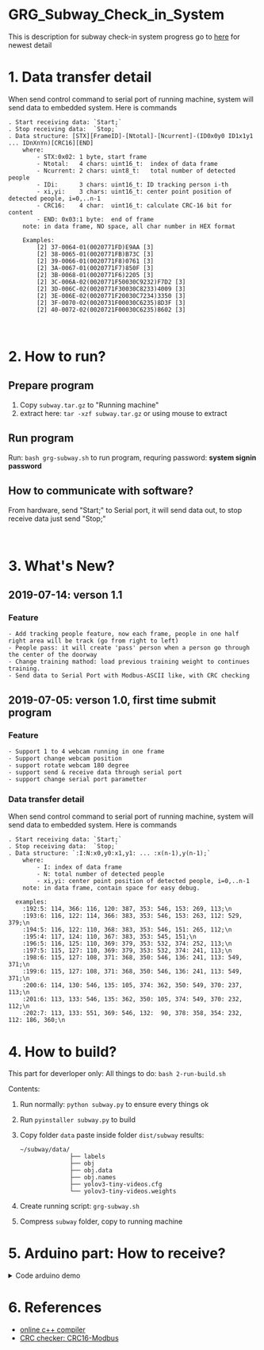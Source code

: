 # GRG_Subway_Check_in_System
This is description for subway check-in system progress
go to [here](https://github.com/tuananhvip/GRG_Subway_Check_in_System) for newest detail

# 1. Data transfer detail
When send control command to serial port of running machine, system will send data to embedded system. Here is commands

    . Start receiving data: `Start;`
    . Stop receiving data:  `Stop;`
    . Data structure: [STX][FrameID]-[Ntotal]-[Ncurrent]-(ID0x0y0 ID1x1y1 ... IDnXnYn)[CRC16][END]
        where:
            - STX:0x02: 1 byte, start frame
            - Ntotal:   4 chars: uint16_t:  index of data frame
            - Ncurrent: 2 chars: uint8_t:   total number of detected people
            - IDi:      3 chars: uint16_t: ID tracking person i-th
            - xi,yi:    3 chars: uint16_t: center point position of detected people, i=0,..n-1            
            - CRC16:    4 char:  uint16_t: calculate CRC-16 bit for content
            - END: 0x03:1 byte:  end of frame
        note: in data frame, NO space, all char number in HEX format
        
        Examples:       
            [2] 37-0064-01(0020771FD)E9AA [3]
            [2] 38-0065-01(0020771FB)B73C [3]
            [2] 39-0066-01(0020771F8)0761 [3]
            [2] 3A-0067-01(0020771F7)850F [3]
            [2] 3B-0068-01(0020771F6)2205 [3]
            [2] 3C-006A-02(0020771F50030C9232)F7D2 [3]
            [2] 3D-006C-02(0020771F30030C8233)4009 [3]
            [2] 3E-006E-02(0020771F20030C7234)3350 [3]
            [2] 3F-0070-02(0020731F00030C6235)8D3F [3]
            [2] 40-0072-02(0020721F00030C6235)8602 [3]
            
            
<p>&nbsp;</p>

# 2. How to run?
## Prepare program
1. Copy `subway.tar.gz` to "Running machine"
2. extract here: `tar -xzf subway.tar.gz` or using mouse to extract

## Run program
Run: `bash grg-subway.sh` to run program, requring password: __system signin password__

## How to communicate with software?
From hardware, send "Start;" to Serial port, it will send data out, to stop receive data just send "Stop;"



<p>&nbsp;</p>


# 3. What's New?
## 2019-07-14: verson 1.1
### Feature
    - Add tracking people feature, now each frame, people in one half right area will be track (go from right to left)
    - People pass: it will create 'pass' person when a person go through the center of the doorway
    - Change training mathod: load previous training weight to continues training.
    - Send data to Serial Port with Modbus-ASCII like, with CRC checking
    
    


## 2019-07-05: verson 1.0, first time submit program
### Feature

    - Support 1 to 4 webcam running in one frame
    - Support change webcam position
    - support rotate webcam 180 degree
    - support send & receive data through serial port
    - support change serial port parametter
    
### Data transfer detail
When send control command to serial port of running machine, system will send data to embedded system. Here is commands

    . Start receiving data: `Start;`
    . Stop receiving data:  `Stop;`
    . Data structure: `:I:N:x0,y0:x1,y1: ... :x(n-1),y(n-1);`
        where:
            - I: index of data frame
            - N: total number of detected people
            - xi,yi: center point position of detected people, i=0,..n-1
        note: in data frame, contain space for easy debug.
        
      examples:       
        :192:5: 114, 366: 116, 120: 387, 353: 546, 153: 269, 113;\n
        :193:6: 116, 122: 114, 366: 383, 353: 546, 153: 263, 112: 529, 379;\n
        :194:5: 116, 122: 110, 368: 383, 353: 546, 151: 265, 112;\n
        :195:4: 117, 124: 110, 367: 383, 353: 545, 151;\n
        :196:5: 116, 125: 110, 369: 379, 353: 532, 374: 252, 113;\n
        :197:5: 115, 127: 110, 369: 379, 353: 532, 374: 241, 113;\n
        :198:6: 115, 127: 108, 371: 368, 350: 546, 136: 241, 113: 549, 371;\n
        :199:6: 115, 127: 108, 371: 368, 350: 546, 136: 241, 113: 549, 371;\n
        :200:6: 114, 130: 546, 135: 105, 374: 362, 350: 549, 370: 237, 113;\n
        :201:6: 113, 133: 546, 135: 362, 350: 105, 374: 549, 370: 232, 112;\n
        :202:7: 113, 133: 551, 369: 546, 132:  90, 378: 358, 354: 232, 112: 186, 360;\n    



# 4. How to build?
This part for deverloper only:
All things to do: `bash 2-run-build.sh`

Contents:
1. Run normally: `python subway.py` to ensure every things ok
2. Run `pyinstaller subway.py` to build
3. Copy folder `data` paste inside folder `dist/subway`
    results:
    
    ```
    ~/subway/data/
                  ├── labels
                  ├── obj
                  ├── obj.data
                  ├── obj.names
                  ├── yolov3-tiny-videos.cfg
                  └── yolov3-tiny-videos.weights
    ```
4. Create running script: `grg-subway.sh`
5. Compress `subway` folder, copy to running machine


# 5. Arduino part: How to receive?
<details>
<summary>Code arduino demo</summary>
<p>
        
```c++

#define LCD_CS A3 // Chip Select goes to Analog 3
#define LCD_CD A2 // Command/Data goes to Analog 2
#define LCD_WR A1 // LCD Write goes to Analog 1
#define LCD_RD A0 // LCD Read goes to Analog 0
#define LCD_RESET A4 // Can alternately just connect to Arduino's reset pin

//#include <SPI.h>          // f.k. for Arduino-1.5.2
#include "Adafruit_GFX.h"// Hardware-specific library
#include <MCUFRIEND_kbv.h>
MCUFRIEND_kbv tft;

// Assign human-readable names to some common 16-bit color values:
#define	BLACK   0x0000
#define	BLUE    0x001F
#define	RED     0xF800
#define	GREEN   0x07E0
#define CYAN    0x07FF
#define MAGENTA 0xF81F
#define YELLOW  0xFFE0
#define WHITE   0xFFFF

#ifndef min
#define min(a, b) (((a) < (b)) ? (a) : (b))
#endif

void setup(void);
void loop(void);
uint16_t crc16(const uint8_t* buff, size_t size);
uint16_t crc16_from_string(String buff, size_t size);
//-------------------------------------------------------------
//-------------------------------------------------------------
String inputString = "Bat dau!!!";         // a String to hold incoming data
String inputString_old = "";
bool stringComplete = true;  // whether the string is complete
bool FirstTimeRun = true;

//-------------------------------------------------------------
//-------------------------------------------------------------
void init_screen() {
  tft.fillScreen(BLACK);
  tft.setTextColor(CYAN); tft.setTextSize(2);
  tft.setCursor(0, 10);
  tft.println(" GRG Subway In-Out System");
  tft.setCursor(92, 40);
  tft.println("Version 1.1");

  tft.setCursor(115, 60); tft.setTextSize(1);
  tft.println("Nguyen Tuan Anh");
  tft.setTextColor(YELLOW); tft.setTextSize(2);

}
#define btAuto 53
#define btMenu 51
#define btOnOF 49
#define btMenu 51
#define btOnOF 49
#define btLED  30
int vLED=1;

void setup(void) {
  Serial.begin(115200);//57600);
  uint32_t when = millis();
  if (!Serial) delay(5000);           //allow some time for Leonardo
  Serial.println("GRG_subway_TFT24inch v1.1\n\r;");
  tft.begin(0x9341);
  pinMode(btAuto, INPUT_PULLUP);
  pinMode(btMenu, INPUT_PULLUP);
  pinMode(btOnOF, INPUT_PULLUP);
  pinMode(btLED,  OUTPUT);
  tft.setRotation(1);
  init_screen();
  inputString.reserve(200);
}

//-------------------------------------------------------------
//-------------------------------------------------------------
//-------------------------------------------------------------
//-------------------------------------------------------------
int vAuto0 = HIGH;
int vMenu0 = HIGH;
int vOnOF0 = HIGH;
int waitsending = 0;
const int WSt = 10;


#define cSTART 2
#define cSTOP  3
uint8_t  rcvFrameID;
uint16_t rcvNtotal;
uint8_t  rcvNcurrent;
String   rcvData;
uint16_t rcvCRC16=0,rcvCRC16_old;
String   sCRC16,sCRC16_old;
char     MGS[200],pt=0,cnt=0;
#define TOP 100
 
uint16_t crc16vl,crc16vl_old;
void taPrintTFT(int x,int y,uint16_t mau, String txt){
    tft.setCursor(x, y);
    tft.setTextColor(mau);
    tft.print(txt);
}
void taPrintTFT_hex(int x,int y,uint16_t mau, uint16_t NUM){
    tft.setCursor(x, y);
    tft.setTextColor(mau);
    tft.print(NUM,HEX);    
}

int StrToHex(String str){
  return strtol(str.c_str(), 0, 16);
}

int iCRC16,iCRC16_old;
void loop(void) {
  // Button:=======================================
  int vAuto = digitalRead(btAuto);
  int vMenu = digitalRead(btMenu);
  int vOnOF = digitalRead(btOnOF);

  if (waitsending > 0) {
    waitsending--;
  }
  if (waitsending == 0) {
    if ((vAuto0 == HIGH) && (vAuto == LOW)) {
      Serial.print("Start;"); waitsending = WSt;
    }
    if ((vMenu0 == HIGH) && (vMenu == LOW)) {
      Serial.print("Stop;"); waitsending = WSt;
    }
    if ((vOnOF0 == HIGH) && (vOnOF == LOW)) {
      init_screen();
    }    
  }
  vAuto0 = vAuto;
  vMenu0 = vMenu;
  vOnOF0 = vOnOF;
  // END Button:==================================
  
  if (stringComplete) {
    int oline=20;
    int cot1=150;
    taPrintTFT(0, TOP-oline,YELLOW, "String Receive:");
    taPrintTFT(0, TOP,BLACK , inputString_old);
    taPrintTFT(0, TOP,YELLOW, inputString);

    taPrintTFT(0,    4*oline+TOP,YELLOW, "CRC Recv:");
    taPrintTFT(cot1, 4*oline+TOP,BLACK , sCRC16_old);
    taPrintTFT(cot1, 4*oline+TOP,YELLOW, sCRC16);
    
    taPrintTFT(0,        5*oline+TOP,YELLOW, "CRC Calc:");
    taPrintTFT_hex(cot1, 5*oline+TOP,BLACK , crc16vl_old);
    taPrintTFT_hex(cot1, 5*oline+TOP,YELLOW, crc16vl);
    
    
    iCRC16= StrToHex(sCRC16);
    taPrintTFT(0,        6*oline+TOP,YELLOW, "CRC Number:");
    taPrintTFT_hex(cot1, 6*oline+TOP,BLACK, iCRC16_old);
    taPrintTFT_hex(cot1, 6*oline+TOP,GREEN, iCRC16);
    iCRC16_old=iCRC16;
    
    inputString_old = inputString;
    crc16vl_old=crc16vl;
    rcvCRC16_old=rcvCRC16;
    sCRC16_old=sCRC16;
    
    inputString = "";
    stringComplete = false;
    digitalWrite(btLED,vLED);vLED=~vLED;
  }
}
//-------------------------------------------------------------
//-------------------------------------------------------------
//-------------------------------------------------------------
//-------------------------------------------------------------
void serialEvent() {
  while (Serial.available()) {
    char inChar = (char)Serial.read();
    if (inChar == 0x02) {
      inputString="";
      stringComplete=false;
      continue;
    }
    if (inChar == 0x03) {
      stringComplete = true;
      uint16_t DatLen=inputString.length()-4;
      crc16vl =crc16_from_string(inputString, DatLen); 
      sCRC16  =inputString.substring(DatLen,DatLen+4);
      continue;
    }
    inputString += inChar;
  }
}
   

//-------------------------------------------------------------
//-------------------------------------------------------------
//-------------------------------------------------------------
//-------------------------------------------------------------


//#include <iostream>

//using namespace std;
//uint8_t Ser_Msg[]={0x9, 0x0, 0x1, 0x1, 0x30, 0x30, 0x30, 0x30, 0x42, 0x34, 0x32, 0x31, 0x37};
uint16_t crc16(const uint8_t* buff, size_t size)
{
    // Check: http://www.sunshine2k.de/coding/javascript/crc/crc_js.html
    uint8_t* data = (uint8_t*)buff;
    uint16_t result = 0xFFFF;
    for (size_t i = 0; i < size; ++i){
        result ^= data[i];
        for (size_t j = 0; j < 8; ++j){
            if (result & 0x01) result = (result >> 1) ^ 0xA001;
            else result >>= 1;
        }
    }
    return result;
}
uint16_t crc16_from_string(String buff, size_t size)
{
    // Check: http://www.sunshine2k.de/coding/javascript/crc/crc_js.html
    uint16_t result = 0xFFFF;
    for (size_t i = 0; i < size; ++i){
        result ^= buff[i];
        for (size_t j = 0; j < 8; ++j){
            if (result & 0x01) result = (result >> 1) ^ 0xA001;
            else result >>= 1;
        }
    }
    return result;
}
//
//int main(){
//    uint16_t crc16vl=crc16(Ser_Msg, sizeof(Ser_Msg));    
//    cout << std::hex << crc16vl;
//    return 0;
//}


```

</p>
</details>  


# 6. References
- [online c++ compiler](https://www.onlinegdb.com/online_c++_compiler)
- [CRC checker: CRC16-Modbus](http://www.sunshine2k.de/coding/javascript/crc/crc_js.html)
